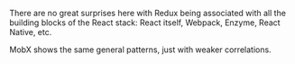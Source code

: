 There are no great surprises here with Redux being associated with all the building blocks of the React stack: React itself, Webpack, Enzyme, React Native, etc. 

MobX shows the same general patterns, just with weaker correlations. 